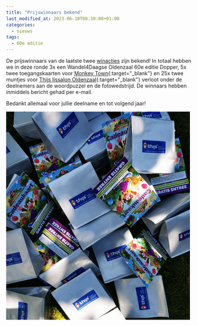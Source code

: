 ```yaml
---
title: "Prijswinnaars bekend"
last_modified_at: 2023-06-10T08:30:00+01:00
categories:
  - nieuws
tags:
  - 60e editie
---
```


De prijswinnaars van de laatste twee [winacties](/winacties) zijn bekend! In totaal hebben we in deze ronde 3x een Wandel4Daagse Oldenzaal 60e editie Dopper, 5x twee toegangskaarten voor [Monkey Town](https://www.monkeytown.eu){:target="_blank"} en 25x twee muntjes voor [Thijs Ijssalon Oldenzaal](https://www.thijs-oldenzaal.nl/){:target="_blank"} verloot onder de deelnemers aan de woordpuzzel en de fotowedstrijd. De winnaars hebben inmiddels bericht gehad per e-mail.  

Bedankt allemaal voor jullie deelname en tot volgend jaar! 
  
![Prijzen](/assets/images/news/2023/prijswinnaars.png)